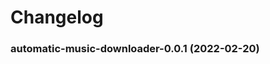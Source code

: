 # Changelog<br>


<a name="automatic-music-downloader-0.0.1"></a>
### automatic-music-downloader-0.0.1 (2022-02-20)
